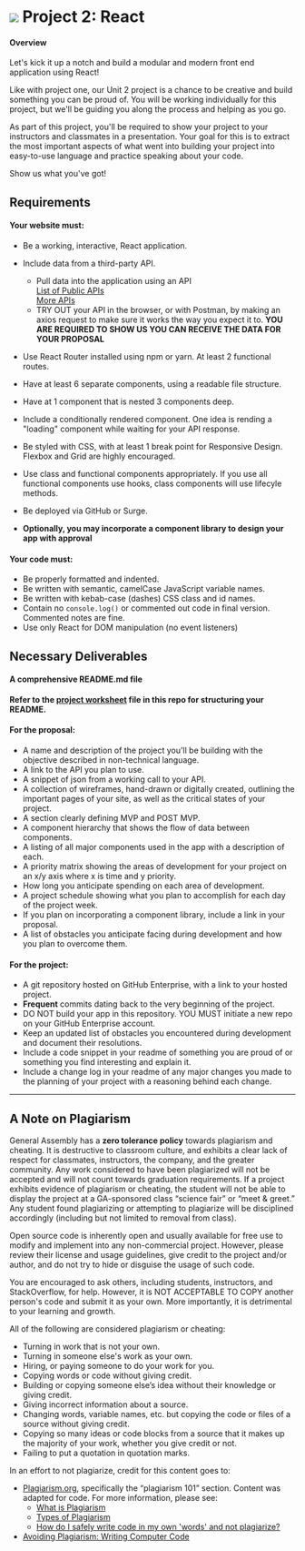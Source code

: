 # ![](https://ga-dash.s3.amazonaws.com/production/assets/logo-9f88ae6c9c3871690e33280fcf557f33.png) Project 2: React
#### Overview

Let's kick it up a notch and build a modular and modern front end application using React!

Like with project one, our Unit 2 project is a chance to be creative and build something you can be proud of. You will be working individually for this project, but we'll be guiding you along the process and helping as you go. 

As part of this project, you'll be required to show your project to your instructors and classmates in a presentation. Your goal for this is to extract the most important aspects of what went into building your project into easy-to-use language and practice speaking about your code.

Show us what you've got!

## Requirements

#### Your website must:

- Be a working, interactive, React application.
- Include data from a third-party API.
    - Pull data into the application using an API  
        [List of Public APIs](https://github.com/toddmotto/public-apis)  
        [More APIs](https://github.com/abhishekbanthia/Public-APIs)  
    - TRY OUT your API in the browser, or with Postman, by making an axios request to make sure it works the way you expect it to. **YOU ARE REQUIRED TO SHOW US YOU CAN RECEIVE THE DATA FOR YOUR PROPOSAL**
- Use React Router installed using npm or yarn. At least 2 functional routes.
- Have at least 6 separate components, using a readable file structure.
- Have at 1 component that is nested 3 components deep.
- Include a conditionally rendered component. One idea is rending a "loading" component while waiting for your API response.
- Be styled with CSS, with at least 1 break point for Responsive Design. Flexbox and Grid are highly encouraged.
- Use class and functional components appropriately. If you use all functional components use hooks, class components will use lifecyle methods.
- Be deployed via GitHub or Surge.

- **Optionally, you may incorporate a component library to design your app with approval**

#### Your code must:

- Be properly formatted and indented.  
- Be written with semantic, camelCase JavaScript variable names.  
- Be written with kebab-case (dashes) CSS class and id names.  
- Contain no `console.log()` or commented out code in final version. Commented notes are fine. 
- Use only React for DOM manipulation (no event listeners)

## Necessary Deliverables
#### A comprehensive README.md file

**Refer to the [project worksheet](https://git.generalassemb.ly/sei-nyc-blizzard/project-2/blob/master/project-worksheet.md) file in this repo for structuring your README.**

#### For the proposal:
- A name and description of the project you'll be building with the objective described in non-technical language.
- A link to the API you plan to use. 
- A snippet of json from a working call to your API.
- A collection of wireframes, hand-drawn or digitally created, outlining the important pages of your site, as well as the critical states of your project.
- A section clearly defining MVP and POST MVP.
- A component hierarchy that shows the flow of data between components.
- A listing of all major components used in the app with a description of each.
- A priority matrix showing the areas of development for your project on an x/y axis where x is time and y priority.
- How long you anticipate spending on each area of development.
- A project schedule showing what you plan to accomplish for each day of the project week.
- If you plan on incorporating a component library, include a link in your proposal.
- A list of obstacles you anticipate facing during development and how you plan to overcome them.

#### For the project:
- A git repository hosted on GitHub Enterprise, with a link to your hosted project.
- **Frequent** commits dating back to the very beginning of the project.
- DO NOT build your app in this repository. YOU MUST initiate a new repo on your GitHub Enterprise account.
- Keep an updated list of obstacles you encountered during development and document their resolutions.
- Include a code snippet in your readme of something you are proud of or something you find interesting and explain it.
- Include a change log in your readme of any major changes you made to the planning of your project with a reasoning behind each change.

<hr>

## A Note on Plagiarism

General Assembly has a **zero tolerance policy** towards plagiarism and cheating. It is destructive to classroom culture, and exhibits a clear lack of respect for classmates, instructors, the company, and the greater community. Any work considered to have been plagiarized will not be accepted and will not count towards graduation requirements. If a project exhibits evidence of plagiarism or cheating, the student will not be able to display the project at a GA-sponsored class “science fair” or “meet & greet.” Any student found plagiarizing or attempting to plagiarize will be disciplined accordingly (including but not limited to removal from class).

Open source code is inherently open and usually available for free use to modify and implement into any non-commercial project. However, please review their license and usage guidelines, give credit to the project and/or author, and do not try to hide or disguise the usage of such code.

You are encouraged to ask others, including students, instructors, and StackOverflow, for help. However, it is NOT ACCEPTABLE TO COPY another person's code and submit it as your own. More importantly, it is detrimental to your learning and growth.

All of the following are considered plagiarism or cheating:
- Turning in work that is not your own.
- Turning in someone else's work as your own.
- Hiring, or paying someone to do your work for you.
- Copying words or code without giving credit.
- Building or copying someone else’s idea without their knowledge or giving credit.
- Giving incorrect information about a source.
- Changing words, variable names, etc. but copying the code or files of a source without giving credit.
- Copying so many ideas or code blocks from a source that it makes up the majority of your work, whether you give credit or not.
- Failing to put a quotation in quotation marks.

In an effort to not plagiarize, credit for this content goes to:
- [Plagiarism.org](http://plagiarism.org/), specifically the “plagiarism 101” section.  Content was adapted for code.  For more information, please see:
  - [What is Plagiarism](http://www.plagiarism.org/plagiarism-101/what-is-plagiarism)
  - [Types of Plagiarism](http://www.plagiarism.org/plagiarism-101/types-of-plagiarism)
  - [How do I safely write code in my own 'words' and not plagiarize?](http://programmers.stackexchange.com/questions/80167/how-do-i-safely-write-code-in-my-own-words-and-not-plagiarize)
- [Avoiding Plagiarism:  Writing Computer Code](http://www.upenn.edu/academicintegrity/ai_computercode.html)

